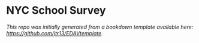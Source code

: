 # NYC School Survey



*This repo was initially generated from a bookdown template available here: https://github.com/jtr13/EDAVtemplate.*	




